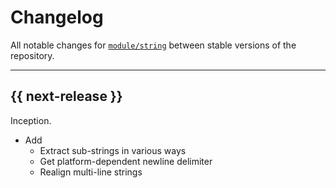 # Changelog

All notable changes for [`module/string`](../) between stable versions of the
repository.


---


## {{ next-release }}

Inception.

- Add
    - Extract sub-strings in various ways
    - Get platform-dependent newline delimiter
    - Realign multi-line strings
